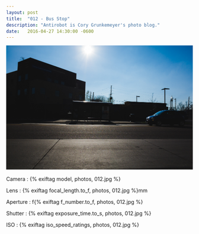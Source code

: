 ```yaml
---
layout: post
title:  "012 - Bus Stop"
description: "Antirobot is Cory Grunkemeyer's photo blog."
date:   2016-04-27 14:30:00 -0600
---
```


![012 - Bus Stop](/photos/012.jpg)

Camera
: {% exiftag model, photos, 012.jpg %}

Lens
: {% exiftag focal_length.to_f, photos, 012.jpg %}mm

Aperture
: f{% exiftag f_number.to_f, photos, 012.jpg %}

Shutter
: {% exiftag exposure_time.to_s, photos, 012.jpg %}

ISO
: {% exiftag iso_speed_ratings, photos, 012.jpg %}
